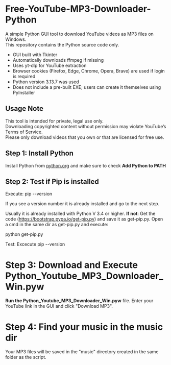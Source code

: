 # Free-YouTube-MP3-Downloader-Python

A simple Python GUI tool to download YouTube videos as MP3 files on Windows.  
This repository contains the Python source code only.

- GUI built with Tkinter  
- Automatically downloads ffmpeg if missing  
- Uses yt-dlp for YouTube extraction  
- Browser cookies (Firefox, Edge, Chrome, Opera, Brave) are used if login is required  
- Python version 3.13.7 was used  
- Does not include a pre-built EXE; users can create it themselves using PyInstaller  

## Usage Note
This tool is intended for private, legal use only.  
Downloading copyrighted content without permission may violate YouTube’s Terms of Service.  
Please only download videos that you own or that are licensed for free use.

## Step 1: Install Python
Install Python from [python.org](https://www.python.org/) and make sure to check __Add Python to PATH__

## Step 2: Test if Pip is installed
Execute: pip --version

If you see a version number it is already installed and go to the next step.

Usually it is already installed with Python V 3.4 or higher.
__If not__:
  Get the code (https://bootstrap.pypa.io/get-pip.py) and save it as get-pip.py.
  Open a cmd in the same dir as get-pip.py and execute: 
  
  python get-pip.py
  
  Test: Excecute pip --version
# Step 3: Download and Execute Python_Youtube_MP3_Downloader_Win.pyw 
__Run the Python_Youtube_MP3_Downloader_Win.pyw__ file.
Enter your YouTube link in the GUI and click "Download MP3".
# Step 4: Find your music in the music dir
Your MP3 files will be saved in the "music" directory created in the same folder as the script.


